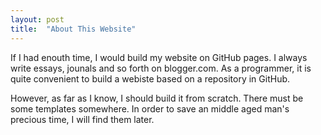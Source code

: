 ```yaml
---
layout: post
title:  "About This Website"
---
```


If I had enouth time, I would build my website on GitHub pages. I always write essays, jounals and so forth on blogger.com. As a programmer, it is quite convenient to build a webiste based on a repository in GitHub.

However, as far as I know, I should build it from scratch. There must be some templates somewhere. In order to save an middle aged man's precious time, I will find them later.
